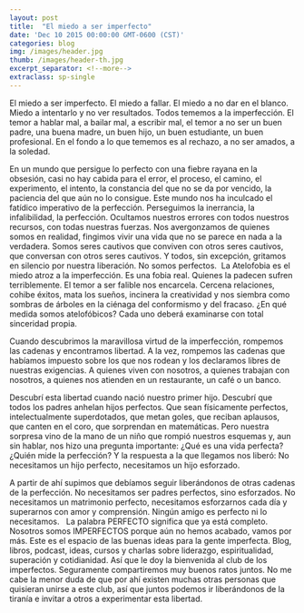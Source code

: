 ```yaml
---
layout: post
title:  "El miedo a ser imperfecto"
date: 'Dec 10 2015 00:00:00 GMT-0600 (CST)'
categories: blog
img: /images/header.jpg
thumb: /images/header-th.jpg
excerpt_separator: <!--more-->
extraclass: sp-single
---
```

El miedo a ser imperfecto. El miedo a fallar. El miedo a no dar en el blanco. Miedo a intentarlo y no ver resultados. Todos tememos a la imperfección. El temor a hablar mal, a bailar mal, a escribir mal, el temor a no ser un buen padre, una buena madre, un buen hijo, un buen estudiante, un buen profesional. En el fondo a lo que tememos es al rechazo, a no ser amados, a la soledad. <!--more-->

En un mundo que persigue lo perfecto con una fiebre rayana en la obsesión, casi no hay cabida para el error, el proceso, el camino, el experimento, el intento, la constancia del que no se da por vencido, la paciencia del que aún no lo consigue. Este mundo nos ha inculcado el fatídico imperativo de la perfección. Perseguimos la inerrancia, la infalibilidad, la perfección. Ocultamos nuestros errores con todos nuestros recursos, con todas nuestras fuerzas. Nos avergonzamos de quienes somos en realidad, fingimos vivir una vida que no se parece en nada a la verdadera. Somos seres cautivos que conviven con otros seres cautivos, que conversan con otros seres cautivos. Y todos, sin excepción, gritamos en silencio por nuestra liberación. No somos perfectos.
 La Atelofobia es el miedo atroz a la imperfección. Es una fobia real. Quienes la padecen sufren terriblemente. El temor a ser falible nos encarcela. Cercena relaciones, cohibe éxitos, mata los sueños, incinera la creatividad y nos siembra como sombras de árboles en la ciénaga del conformismo y del fracaso.  ¿En qué medida somos atelofóbicos? Cada uno deberá examinarse con total sinceridad propia.

Cuando descubrimos la maravillosa virtud de la imperfección, rompemos las cadenas y encontramos libertad. A la vez, rompemos las cadenas que habíamos impuesto sobre los que nos rodean y los declaramos libres de nuestras exigencias. A quienes viven con nosotros, a quienes trabajan con nosotros, a quienes nos atienden en un restaurante, un café o un banco.

Descubrí esta libertad cuando nació nuestro primer hijo. Descubrí que todos los padres anhelan hijos perfectos. Que sean físicamente perfectos, intelectualmente superdotados, que metan goles, que reciban aplausos, que canten en el coro, que sorprendan en matemáticas. Pero nuestra sorpresa vino de la mano de un niño que rompió nuestros esquemas y, aun sin hablar, nos hizo una pregunta importante: ¿Qué es una vida perfecta? ¿Quién mide la perfección? Y la respuesta a la que llegamos nos liberó: No necesitamos un hijo perfecto, necesitamos un hijo esforzado.

A partir de ahí supimos que debíamos seguir liberándonos de otras cadenas de la perfección. No necesitamos ser padres perfectos, sino esforzados. No necesitamos un matrimonio perfecto, necesitamos esforzarnos cada día y superarnos con amor y comprensión. Ningún amigo es perfecto ni lo necesitamos.   La palabra PERFECTO significa que ya está completo. Nosotros somos IMPERFECTOS porque aún no hemos acabado, vamos por más. Este es el espacio de las buenas ideas para la gente imperfecta. Blog, libros, podcast, ideas, cursos y charlas sobre liderazgo, espiritualidad, superación y cotidianidad.
Así que le doy la bienvenida al club de los imperfectos. Seguramente compartiremos muy buenos ratos juntos. No me cabe la menor duda de que por ahí existen muchas otras personas que quisieran unirse a este club, así que juntos podemos ir liberándonos de la tiranía e invitar a otros a experimentar esta libertad.       
